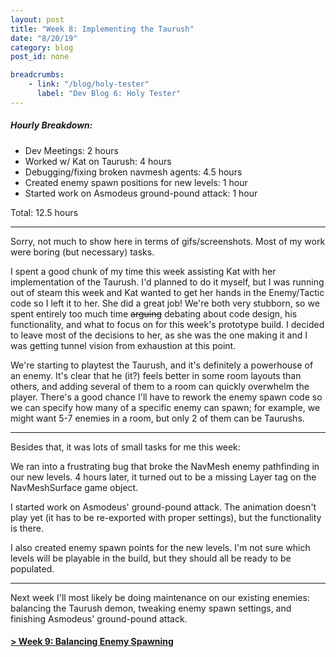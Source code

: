 ```yaml
---
layout: post
title: "Week 8: Implementing the Taurush"
date: "8/20/19"
category: blog
post_id: none

breadcrumbs: 
    - link: "/blog/holy-tester"
      label: "Dev Blog 6: Holy Tester"
---
```


##### Hourly Breakdown:

- Dev Meetings: 2 hours 
- Worked w/ Kat on Taurush: 4 hours 
- Debugging/fixing broken navmesh agents: 4.5 hours
- Created enemy spawn positions for new levels: 1 hour
- Started work on Asmodeus ground-pound attack: 1 hour

Total: 12.5 hours

-----

Sorry, not much to show here in terms of gifs/screenshots. Most of my work were boring (but necessary) tasks.

I spent a good chunk of my time this week assisting Kat with her implementation of the Taurush. I'd planned to do it myself, but I was running out of steam this week and Kat wanted to get her hands in the Enemy/Tactic code so I left it to her. She did a great job! We're both very stubborn, so we spent entirely too much time ~~arguing~~ debating about code design, his functionality, and what to focus on for this week's prototype build. I decided to leave most of the decisions to her, as she was the one making it and I was getting tunnel vision from exhaustion at this point.

We're starting to playtest the Taurush, and it's definitely a powerhouse of an enemy. It's clear that he (it?) feels better in some room layouts than others, and adding several of them to a room can quickly overwhelm the player. There's a good chance I'll have to rework the enemy spawn code so we can specify how many of a specific enemy can spawn; for example, we might want 5-7 enemies in a room, but only 2 of them can be Taurushs.

-----

Besides that, it was lots of small tasks for me this week:

We ran into a frustrating bug that broke the NavMesh enemy pathfinding in our new levels. 4 hours later, it turned out to be a missing Layer tag on the NavMeshSurface game object.

I started work on Asmodeus' ground-pound attack. The animation doesn't play yet (it has to be re-exported with proper settings), but the functionality is there.

I also created enemy spawn points for the new levels. I'm not sure which levels will be playable in the build, but they should all be ready to be populated.

-----

Next week I'll most likely be doing maintenance on our existing enemies: balancing the Taurush demon, tweaking enemy spawn settings, and finishing Asmodeus' ground-pound attack.

#### [> Week 9: Balancing Enemy Spawning](/blog/holy-tester/log-9)